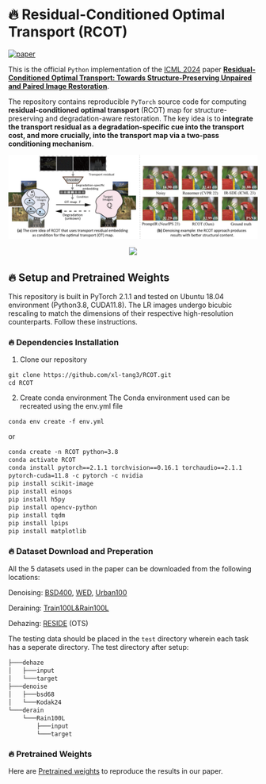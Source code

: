# 🔥 Residual-Conditioned Optimal Transport (RCOT)
[![paper](https://img.shields.io/badge/arXiv-Paper-<COLOR>.svg)](https://arxiv.org/pdf/2405.02843)

This is the official `Python` implementation of the [ICML 2024](https://icml.cc/) paper [**Residual-Conditioned Optimal Transport: Towards Structure-Preserving Unpaired and Paired Image Restoration**](https://arxiv.org/pdf/2405.02843).

The repository contains reproducible `PyTorch` source code for computing **residual-conditioned optimal transport** (RCOT)  map for structure-preserving and degradation-aware restoration.
The key idea is to **integrate the transport residual as a degradation-specific cue into the transport cost, and more crucially, into the transport map via a two-pass conditioning mechanism**.
<p align="center"><img src="pics/concept3.png" width="1200" /></p>
<p align="center"><img src="pics/OTModel.png" width="1200" /></p>



## 🔥 Setup and Pretrained Weights
This repository is built in PyTorch 2.1.1 and tested on Ubuntu 18.04 environment (Python3.8, CUDA11.8). The LR images undergo bicubic rescaling to match the dimensions of their respective high-resolution counterparts.
Follow these instructions.
### 🔥 Dependencies Installation


1. Clone our repository
```
git clone https://github.com/xl-tang3/RCOT.git
cd RCOT
```

2. Create conda environment
The Conda environment used can be recreated using the env.yml file
```
conda env create -f env.yml
```

or


```console
conda create -n RCOT python=3.8
conda activate RCOT
conda install pytorch==2.1.1 torchvision==0.16.1 torchaudio==2.1.1 pytorch-cuda=11.8 -c pytorch -c nvidia
pip install scikit-image
pip install einops
pip install h5py
pip install opencv-python
pip install tqdm
pip install lpips
pip install matplotlib
```

### 🔥 Dataset Download and Preperation

All the 5 datasets used in the paper can be downloaded from the following locations:

Denoising: [BSD400](https://drive.google.com/file/d/1idKFDkAHJGAFDn1OyXZxsTbOSBx9GS8N/view?usp=sharing), [WED](https://drive.google.com/file/d/19_mCE_GXfmE5yYsm-HEzuZQqmwMjPpJr/view?usp=sharing), [Urban100](https://drive.google.com/drive/folders/1B3DJGQKB6eNdwuQIhdskA64qUuVKLZ9u)

Deraining: [Train100L&Rain100L](https://drive.google.com/drive/folders/1-_Tw-LHJF4vh8fpogKgZx1EQ9MhsJI_f?usp=sharing)

Dehazing: [RESIDE](https://sites.google.com/view/reside-dehaze-datasets/reside-v0) (OTS)

The testing data should be placed in the ```test``` directory wherein each task has a seperate directory. The test directory after setup:
```
├───dehaze
│   ├───input
│   └───target
├───denoise
│   ├───bsd68
│   └───Kodak24
└───derain
    └───Rain100L
        ├───input
        └───target
```
### 🔥 Pretrained Weights

Here are [Pretrained weights](https://drive.google.com/drive/folders/16-D1VHGLlkK3DShQVBsDN2WyumlK0jSi) to reproduce the results in our paper.









